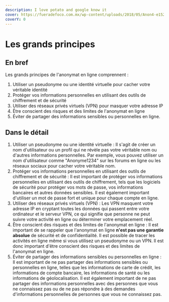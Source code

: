 ```yaml
---
description: I love potato and google know it
cover: https://fueradefoco.com.mx/wp-content/uploads/2018/05/Anon4-e1526285265380.jpg
coverY: 0
---
```


# Les grands principes

## En bref

Les grands principes de l'anonymat en ligne comprennent :

1. Utiliser un pseudonyme ou une identité virtuelle pour cacher votre véritable identité
2. Protéger vos informations personnelles en utilisant des outils de chiffrement et de sécurité
3. Utiliser des réseaux privés virtuels (VPN) pour masquer votre adresse IP
4. Être conscient des risques et des limites de l'anonymat en ligne
5. Éviter de partager des informations sensibles ou personnelles en ligne.

## Dans le détail

1. Utiliser un pseudonyme ou une identité virtuelle : Il s'agit de créer un nom d'utilisateur ou un profil qui ne révèle pas votre véritable nom ou d'autres informations personnelles. Par exemple, vous pouvez utiliser un nom d'utilisateur comme "Anonyme1234" sur les forums en ligne ou les réseaux sociaux pour cacher votre véritable nom.
2. Protéger vos informations personnelles en utilisant des outils de chiffrement et de sécurité : Il est important de protéger vos informations personnelles en utilisant des outils de chiffrement, tels que les logiciels de sécurité pour protéger vos mots de passe, vos informations bancaires et autres données sensibles. Il est également important d'utiliser un mot de passe fort et unique pour chaque compte en ligne.
3. Utiliser des réseaux privés virtuels (VPN) : Les VPN masquent votre adresse IP en cryptant toutes les données qui passent entre votre ordinateur et le serveur VPN, ce qui signifie que personne ne peut suivre votre activité en ligne ou déterminer votre emplacement réel.
4. Être conscient des risques et des limites de l'anonymat en ligne : Il est important de se rappeler que l'anonymat en ligne **n'est pas une garantie absolue** de sécurité et de confidentialité. Il est possible de tracer les activités en ligne même si vous utilisez un pseudonyme ou un VPN. Il est donc important d'être conscient des risques et des limites de l'anonymat en ligne.
5. Éviter de partager des informations sensibles ou personnelles en ligne : Il est important de ne pas partager des informations sensibles ou personnelles en ligne, telles que les informations de carte de crédit, les informations de compte bancaire, les informations de santé ou les informations de géolocalisation. Il est également important de ne pas partager des informations personnelles avec des personnes que vous ne connaissez pas ou de ne pas répondre à des demandes d'informations personnelles de personnes que vous ne connaissez pas.

